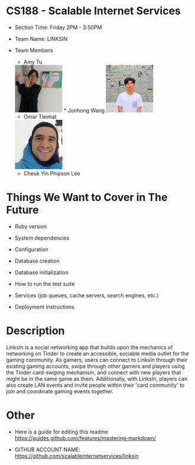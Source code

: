 # CS188 - Scalable Internet Services
* Section Time: Friday 2PM - 3:50PM

* Team Name: LINKSIN

* Team Members
  * Amy Tu
  <img src="team/amys_photo.jpg" width="128">
  * Junhong Wang
  <img src="team/junhong.jpg" width="128">
  
  * Omar Tleimat 
  <img src="team/omars_photo.jpg" width="128">
  
  * Cheuk Yin Phipson Lee

# Things We Want to Cover in The Future
* Ruby version

* System dependencies

* Configuration

* Database creation

* Database initialization

* How to run the test suite

* Services (job queues, cache servers, search engines, etc.)

* Deployment instructions

# Description
LinksIn is a social networking app that builds upon the mechanics of networking on Tinder to create an accessible, sociable media outlet for the gaming community. As gamers, users can connect to LinksIn through their existing gaming accounts, swipe through other gamers and players using the Tinder card-swiping mechanism, and connect with new players that might be in the same game as them. Additionally, with LinksIn, players can also create LAN events and invite people within their 'card community' to join and coordinate gaming events together.

# Other
* Here is a guide for editing this readme https://guides.github.com/features/mastering-markdown/

* GITHUB ACCOUNT NAME: https://github.com/scalableinternetservices/linksin
